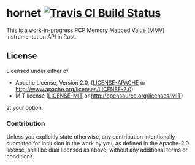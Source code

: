 # hornet [![Travis CI Build Status](https://travis-ci.org/performancecopilot/hornet.svg?branch=master)](https://travis-ci.org/performancecopilot/hornet)

This is a work-in-progress PCP Memory Mapped Value (MMV) instrumentation API in Rust.

## License

Licensed under either of

 * Apache License, Version 2.0, ([LICENSE-APACHE](LICENSE-APACHE) or http://www.apache.org/licenses/LICENSE-2.0)
 * MIT license ([LICENSE-MIT](LICENSE-MIT) or http://opensource.org/licenses/MIT)

at your option.

### Contribution

Unless you explicitly state otherwise, any contribution intentionally
submitted for inclusion in the work by you, as defined in the Apache-2.0
license, shall be dual licensed as above, without any additional terms or
conditions.